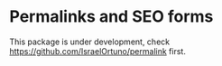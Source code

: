 # Permalinks and SEO forms

This package is under development, check https://github.com/IsraelOrtuno/permalink first.
